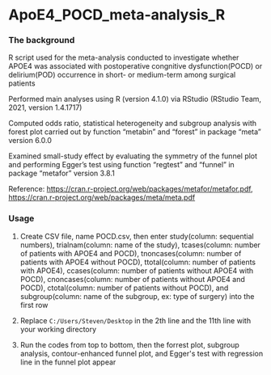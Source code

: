 # ApoE4_POCD_meta-analysis_R

### The background 
R script used for the meta-analysis conducted to investigate whether APOE4 was associated with postoperative congnitive dysfunction(POCD) or delirium(POD) occurrence in short- or medium-term among surgical patients

Performed main analyses using R (version 4.1.0) via RStudio (RStudio Team, 2021, version 1.4.1717) 

Computed odds ratio, statistical heterogeneity and subgroup analysis with forest plot carried out by function “metabin” and “forest” in package “meta” version 6.0.0

Examined small-study effect by evaluating the symmetry of the funnel plot and performing Egger’s test using function “regtest” and “funnel” in package “metafor” version 3.8.1

Reference: https://cran.r-project.org/web/packages/metafor/metafor.pdf, https://cran.r-project.org/web/packages/meta/meta.pdf

### Usage
1. Create CSV file, name POCD.csv, then enter study(column: sequential numbers), trialnam(column: name of the study), tcases(column: number of patients with APOE4 and POCD),
tnoncases(column: number of patients with APOE4 without POCD), ttotal(column: number of patients with APOE4),
ccases(column: number of patients without APOE4 with POCD), cnoncases(column: number of patients without APOE4 and POCD),
ctotal(column: number of patients without POCD), and subgroup(column: name of the subgroup, ex: type of surgery) into the first row

2. Replace `C:/Users/Steven/Desktop` in the 2th line and the 11th line with your working directory

3. Run the codes from top to bottom, then the forrest plot, subgroup analysis, contour-enhanced funnel plot, and Egger's test with regression line in the funnel plot appear
